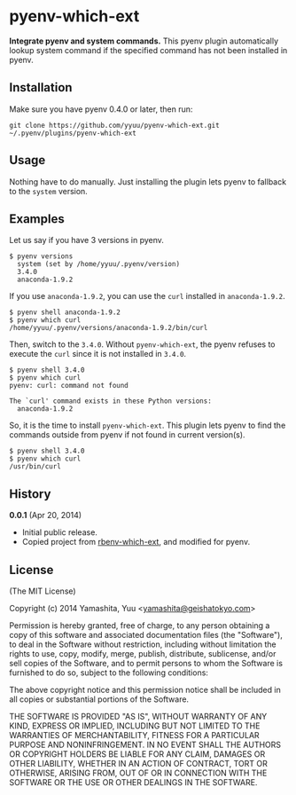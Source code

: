 # pyenv-which-ext

**Integrate pyenv and system commands.** This pyenv plugin automatically
lookup system command if the specified command has not been installed in
pyenv.

## Installation

Make sure you have pyenv 0.4.0 or later, then run:

    git clone https://github.com/yyuu/pyenv-which-ext.git ~/.pyenv/plugins/pyenv-which-ext

## Usage

Nothing have to do manually. Just installing the plugin lets pyenv to fallback to the `system` version.

## Examples

Let us say if you have 3 versions in pyenv.

```
$ pyenv versions
  system (set by /home/yyuu/.pyenv/version)
  3.4.0
  anaconda-1.9.2
```

If you use `anaconda-1.9.2`, you can use the `curl` installed in `anaconda-1.9.2`.

```
$ pyenv shell anaconda-1.9.2
$ pyenv which curl
/home/yyuu/.pyenv/versions/anaconda-1.9.2/bin/curl
```

Then, switch to the `3.4.0`. Without `pyenv-which-ext`, the pyenv refuses to execute the `curl` since it is not installed in `3.4.0`.

```
$ pyenv shell 3.4.0
$ pyenv which curl
pyenv: curl: command not found

The `curl' command exists in these Python versions:
  anaconda-1.9.2

```

So, it is the time to install `pyenv-which-ext`. This plugin lets pyenv to find the commands outside from pyenv if not found in current version(s).

```
$ pyenv shell 3.4.0
$ pyenv which curl
/usr/bin/curl
```

## History

**0.0.1** (Apr 20, 2014)

* Initial public release.
* Copied project from [rbenv-which-ext](https://github.com/yyuu/rbenv-which-ext), and modified for pyenv.

## License

(The MIT License)

Copyright (c) 2014 Yamashita, Yuu <<yamashita@geishatokyo.com>>

Permission is hereby granted, free of charge, to any person obtaining
a copy of this software and associated documentation files (the
"Software"), to deal in the Software without restriction, including
without limitation the rights to use, copy, modify, merge, publish,
distribute, sublicense, and/or sell copies of the Software, and to
permit persons to whom the Software is furnished to do so, subject to
the following conditions:

The above copyright notice and this permission notice shall be
included in all copies or substantial portions of the Software.

THE SOFTWARE IS PROVIDED "AS IS", WITHOUT WARRANTY OF ANY KIND,
EXPRESS OR IMPLIED, INCLUDING BUT NOT LIMITED TO THE WARRANTIES OF
MERCHANTABILITY, FITNESS FOR A PARTICULAR PURPOSE AND
NONINFRINGEMENT. IN NO EVENT SHALL THE AUTHORS OR COPYRIGHT HOLDERS BE
LIABLE FOR ANY CLAIM, DAMAGES OR OTHER LIABILITY, WHETHER IN AN ACTION
OF CONTRACT, TORT OR OTHERWISE, ARISING FROM, OUT OF OR IN CONNECTION
WITH THE SOFTWARE OR THE USE OR OTHER DEALINGS IN THE SOFTWARE.
